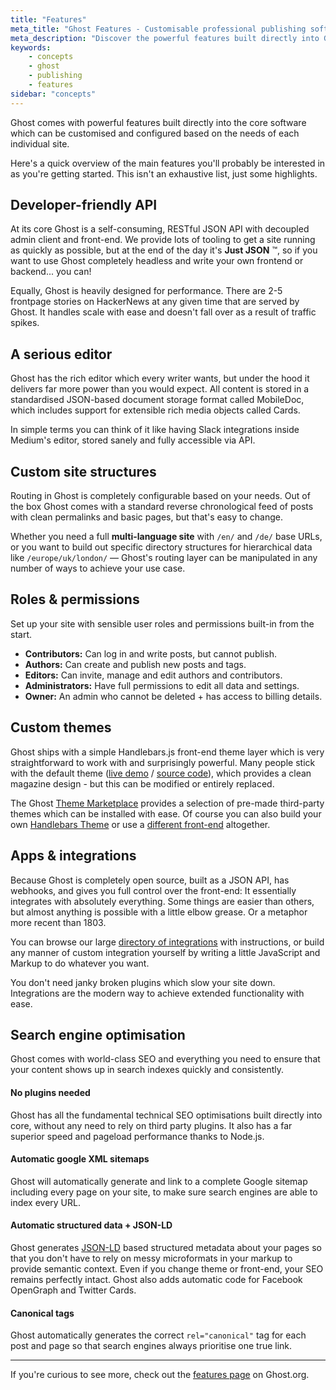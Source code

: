 ```yaml
---
title: "Features"
meta_title: "Ghost Features - Customisable professional publishing software"
meta_description: "Discover the powerful features built directly into Ghost's core software, including a developer friendly API, rich editor, custom themes, apps & integrations!"
keywords:
    - concepts
    - ghost
    - publishing
    - features
sidebar: "concepts"
---
```


Ghost comes with powerful features built directly into the core software which can be customised and configured based on the needs of each individual site.

Here's a quick overview of the main features you'll probably be interested in as you're getting started. This isn't an exhaustive list, just some highlights.


## Developer-friendly API

At its core Ghost is a self-consuming, RESTful JSON API with decoupled admin client and front-end. We provide lots of tooling to get a site running as quickly as possible, but at the end of the day it's **Just JSON** ™️, so if you want to use Ghost completely headless and write your own frontend or backend... you can!

Equally, Ghost is heavily designed for performance. There are 2-5 frontpage stories on HackerNews at any given time that are served by Ghost. It handles scale with ease and doesn't fall over as a result of traffic spikes.


## A serious editor

Ghost has the rich editor which every writer wants, but under the hood it delivers far more power than you would expect. All content is stored in a standardised JSON-based document storage format called MobileDoc, which includes support for extensible rich media objects called Cards.

In simple terms you can think of it like having Slack integrations inside Medium's editor, stored sanely and fully accessible via API.


## Custom site structures

Routing in Ghost is completely configurable based on your needs. Out of the box Ghost comes with a standard reverse chronological feed of posts with clean permalinks and basic pages, but that's easy to change.

Whether you need a full **multi-language site** with `/en/` and `/de/` base URLs, or you want to build out specific directory structures for hierarchical data like `/europe/uk/london/` — Ghost's routing layer can be manipulated in any number of ways to achieve your use case.


## Roles & permissions

Set up your site with sensible user roles and permissions built-in from the start.

- **Contributors:** Can log in and write posts, but cannot publish.
- **Authors:** Can create and publish new posts and tags.
- **Editors:** Can invite, manage and edit authors and contributors.
- **Administrators:** Have full permissions to edit all data and settings.
- **Owner:** An admin who cannot be deleted + has access to billing details.


## Custom themes

Ghost ships with a simple Handlebars.js front-end theme layer which is very straightforward to work with and surprisingly powerful. Many people stick with the default theme ([live demo](https://demo.ghost.io) / [source code](https://github.com/tryghost/casper)), which provides a clean magazine design - but this can be modified or entirely replaced.

The Ghost [Theme Marketplace](https://ghost.org/marketplace) provides a selection of pre-made third-party themes which can be installed with ease. Of course you can also build your own [Handlebars Theme](/api/handlebars-themes/) or use a [different front-end](/api/) altogether.


## Apps & integrations

Because Ghost is completely open source, built as a JSON API, has webhooks, and gives you full control over the front-end: It essentially integrates with absolutely everything. Some things are easier than others, but almost anything is possible with a little elbow grease. Or a metaphor more recent than 1803.

You can browse our large [directory of integrations](/integrations/) with instructions, or build any manner of custom integration yourself by writing a little JavaScript and Markup to do whatever you want.

You don't need janky broken plugins which slow your site down. Integrations are the modern way to achieve extended functionality with ease.


## Search engine optimisation

Ghost comes with world-class SEO and everything you need to ensure that your content shows up in search indexes quickly and consistently.

#### No plugins needed

Ghost has all the fundamental technical SEO optimisations built directly into core, without any need to rely on third party plugins. It also has a far superior speed and pageload performance thanks to Node.js.

#### Automatic google XML sitemaps

Ghost will automatically generate and link to a complete Google sitemap including every page on your site, to make sure search engines are able to index every URL.

#### Automatic structured data + JSON-LD

Ghost generates [JSON-LD](https://developers.google.com/search/docs/guides/intro-structured-data) based structured metadata about your pages so that you don't have to rely on messy microformats in your markup to provide semantic context. Even if you change theme or front-end, your SEO remains perfectly intact. Ghost also adds automatic code for Facebook OpenGraph and Twitter Cards.

#### Canonical tags

Ghost automatically generates the correct `rel="canonical"` tag for each post and page so that search engines always prioritise one true link.

---

If you're curious to see more, check out the [features page](https://ghost.org/features/) on Ghost.org.
